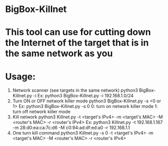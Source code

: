 # BigBox-Killnet
# This tool can use for cutting down the Internet of the target that is in the same network as you
# Usage:
1. Network scanner (see targets in the same network)
   python3 BigBox-Killnet.py -i <IP range>
   Ex: python3 BigBox-Killnet.py -i 192.168.1.0/24
2. Turn ON or OFF network killer mode
   python3 BigBox-Killnet.py -s <0 or 1>
   Ex: python3 BigBox-Killnet.py -s 0
   0: turn on network killer mode
   1: turn off network killer mode
3. Kill network
   python3 Killnet.py -t <target's IPv4> -m <target's MAC> -M <router's MAC> -r <router's IPv4>
   Ex: python3 Killnet.py -t 192.168.1.167 -m 28:d0:ea:ca:7c:d6 -M c0:94:ad:df:ed:a0 -r 192.168.1.1
4. One turn kill command 
   python3 Killnet.py -s 0 -t <target's IPv4> -m <target's MAC> -M <router's MAC> -r <router's IPv4>
